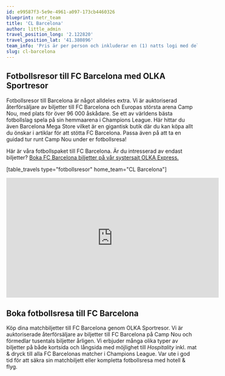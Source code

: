```yaml
---
id: e99587f3-5e9e-4961-a097-173cb4460326
blueprint: netr_team
title: 'CL Barcelona'
author: little_admin
travel_position_long: '2.122820'
travel_position_lat: '41.380896'
team_info: 'Pris är per person och inkluderar en (1) natts logi med del i dubbelrum på 3*** hotell i Barcelona, frukost på hotellet samt matchbiljett på arenans kortsida. OBS! Priset som också inkluderar flyg är ett frånpris.'
slug: cl-barcelona
---
```

<h2>Fotbollsresor till FC Barcelona med OLKA Sportresor</h2>
<p>Fotbollsresor till Barcelona är något alldeles extra. Vi är auktoriserad återförsäljare av biljetter till FC Barcelona och Europas största arena Camp Nou, med plats för över 96 000 åskådare. Se ett av världens bästa fotbollslag spela på sin hemmaarena i Champions League. Här hittar du även Barcelona Mega Store vilket är en gigantisk butik där du kan köpa allt du önskar i artiklar för att stötta FC Barcelona. Passa även på att ta en guidad tur runt Camp Nou under er fotbollsresa!</p>
<p>Här är våra fotbollspaket till FC Barcelona. Är du intresserad av endast biljetter? <a href="https://www.olkaexpress.se/fotbollsbiljetter/champions-league/barcelona/fc-barcelona">Boka FC Barcelona biljetter på vår systersajt OLKA Express.</a></p>
<p>[table_travels type="fotbollsresor" home_team="CL Barcelona"]</p>
<p><iframe src="https://www.youtube.com/embed/cuoywLDfb7M" width="560" height="315" frameborder="0" allowfullscreen="allowfullscreen" data-mce-fragment="1"></iframe></p>
<h2>Boka fotbollsresa till FC Barcelona</h2>
<p>Köp dina matchbiljetter till FC Barcelona genom OLKA Sportresor. Vi är auktoriserade återförsäljare av biljetter till FC Barcelona på Camp Nou och förmedlar tusentals biljetter årligen. Vi erbjuder många olika typer av biljetter på både kortsida och långsida med möjlighet till <em>Hospitality</em> inkl. mat &amp; dryck till alla FC Barcelonas matcher i Champions League. Var ute i god tid för att säkra sin matchbiljett eller kompletta fotbollsresa med hotell &amp; flyg.</p>
